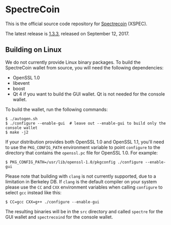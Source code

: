 SpectreCoin
===========

This is the official source code repository for [Spectrecoin](https://spectreproject.io/) (XSPEC).

The latest release is [1.3.3](https://github.com/spectrecoin/spectre/releases/tag/v1.3.3), released on September 12, 2017.

Building on Linux
-----------------

We do not currently provide Linux binary packages. To build the SpectreCoin wallet from source, you will need the following dependencies:

 * OpenSSL 1.0
 * libevent
 * boost
 * Qt 4 if you want to build the GUI wallet. Qt is not needed for the console wallet.

To build the wallet, run the following commands:

    $ ./autogen.sh
    $ ./configure --enable-gui  # leave out --enable-gui to build only the console wallet
    $ make -j2

If your distribution provides both OpenSSL 1.0 and OpenSSL 1.1, you'll need to use the `PKG_CONFIG_PATH` environment variable to point `configure` to the directory that contains the `openssl.pc` file for OpenSSL 1.0. For example:

    $ PKG_CONFIG_PATH=/usr/lib/openssl-1.0/pkgconfig ./configure --enable-gui

Please note that building with `clang` is not currently supported, due to a limitation in Berkeley DB. If `clang` is the default compiler on your system please use the `CC` and `CXX` environment variables when calling `configure` to select `gcc` instead like this:

    $ CC=gcc CXX=g++ ./configure --enable-gui

The resulting binaries will be in the `src` directory and called `spectre` for the GUI wallet and `spectrecoind` for the console wallet.
